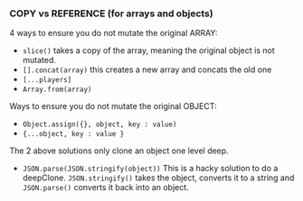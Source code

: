 ### COPY vs REFERENCE (for arrays and objects)
4 ways to ensure you do not mutate the original ARRAY:
- `slice()` takes a copy of the array, meaning the original object is not mutated.
- `[].concat(array)` this creates a new array and concats the old one
- `[...players]`
- `Array.from(array)`

Ways to ensure you do not mutate the original OBJECT:
- `Object.assign({}, object, key : value)` 
- `{...object, key : value }`

The 2 above solutions only clone an object one level deep.

- `JSON.parse(JSON.stringify(object))` This is a hacky solution to do a deepClone. `JSON.stringify()` takes the object, converts it to a string and `JSON.parse()` converts it back into an object.